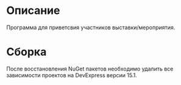 # Описание
Программа для приветсвия участников выставки/мероприятия.

# Сборка
После восстановления NuGet пакетов необходимо удалить все зависимости проектов на DevExpress версии 15.1.
